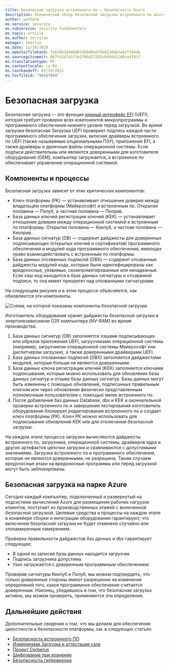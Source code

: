 ```yaml
---
title: Безопасная загрузка встроенного по — безопасность Azure
description: Технический обзор безопасной загрузки встроенного по Azure.
author: yosharm
ms.service: security
ms.subservice: security-fundamentals
ms.topic: article
ms.author: terrylan
manager: rkarlin
ms.date: 11/10/2020
ms.openlocfilehash: feb28b1d448d0146046ed789d1389a3a42f344de
ms.sourcegitcommit: 867cb1b7a1f3a1f0b427282c648d411d0ca4f81f
ms.translationtype: MT
ms.contentlocale: ru-RU
ms.lasthandoff: 03/19/2021
ms.locfileid: "94557849"
---
```

# <a name="secure-boot"></a>Безопасная загрузка

Безопасная загрузка — это функция [единый интерфейс EFI](https://en.wikipedia.org/wiki/Unified_Extensible_Firmware_Interface) (UEFI), которая требует проверки всех компонентов микропрограммы и программного обеспечения нижнего уровня перед загрузкой. Во время загрузки безопасная Загрузка UEFI проверяет подпись каждой части программного обеспечения загрузки, включая драйверы встроенного по UEFI (также называемые опциональными ПЗУ), приложения EFI, а также драйверы и двоичные файлы операционной системы. Если подписи действительны или являются доверенными для изготовителя оборудования (OEM), компьютер загружается, а встроенное по обеспечивает управление операционной системой.

## <a name="components-and-process"></a>Компоненты и процессы

Безопасная загрузка зависит от этих критических компонентов:

- Ключ платформы (PK) — устанавливает отношение доверия между владельцем платформы (Майкрософт) и встроенным по. Открытая половина — Пкпуб, а частная половина — Пкприв.
- База данных ключей регистрации ключей (KEK) — устанавливает отношение доверия между операционной системой и встроенным по платформы. Открытая половина — Кекпуб, а частная половина — Кекприв.
- База данных сигнатур (DB) — содержит дайджесты для доверенных подписывающих (открытых ключей и сертификатов) программного обеспечения и модулей кода программного обеспечения, имеющих право взаимодействовать с встроенным по платформы.
- База данных отозванных подписей (DBX) — содержит отозванные дайджесты модулей кода, которые были идентифицированы как вредоносные, уязвимые, скомпрометированные или ненадежные. Если хэш-код находится в базе данных сигнатуры и отозванной подписи, то она имеет приоритет над отозванными сигнатурами.

На следующем рисунке и в этом процессе объясняется, как обновляются эти компоненты.

![Схема, на которой показаны компоненты безопасной загрузки.](./media/secure-boot/secure-boot.png)

Изготовитель оборудования хранит дайджесты безопасной загрузки в энергонезависимом ОЗУ компьютера (NV-RAM) во время производства.

1. База данных сигнатур (DB) заполняется хэшами подписывающих или образов приложений UEFI, загрузчиками операционной системы (например, загрузчиком операционной системы Майкрософт или диспетчером загрузки), а также доверенными драйверами UEFI.
2. База данных отозванных подписей (DBX) заполняется дайджестами модулей, которые больше не являются доверенными.
3. База данных ключа регистрации ключей (KEK) заполняется ключами подписывания, которые можно использовать для обновления базы данных сигнатур и отзыва базы данных сигнатур. Базы данных могут быть изменены с помощью обновлений, подписанных правильным ключом или через обновления физически представленным полномочным пользователем с помощью меню встроенного по.
4. После добавления баз данных Database, dbx и KEK и окончательной проверки встроенного по и завершения тестирования изготовитель оборудования блокирует редактирование встроенного по и создает ключ платформы (PK). Ключ PK можно использовать для подписывания обновлений KEK или для отключения безопасной загрузки.

На каждом этапе процесса загрузки вычисляются дайджесты встроенного по, загрузчика, операционной системы, драйверов ядра и других артефактов цепочки загрузки и сравниваются с допустимыми значениями. Загрузка встроенного по и программного обеспечения, которые не являются доверенными, не разрешена. Таким случаем вредоносные атаки на вредоносные программы или перед загрузкой могут быть заблокированы.

## <a name="secure-boot-on-the-azure-fleet"></a>Безопасная загрузка на парке Azure
Сегодня каждый компьютер, подключенный и развернутый на подсистеме вычислений Azure для размещения рабочих нагрузок клиентов, поступает из производственных этажей с включенной безопасной загрузкой. Целевые средства и процессы на каждом этапе в конвейере сборки и интеграции оборудования гарантируют, что включение безопасной загрузки не будет отменено случайно или злонамеренным намерением.

Проверка правильности дайджестов баз данных и dbx гарантирует следующее:

- В одной из записей базы данных находится загрузчик
- Подпись загрузчика допустима
- Узел загружается с доверенным программным обеспечением

 Проверив сигнатуры Кекпуб и Пкпуб, мы можем подтвердить, что только доверенные стороны имеют разрешение на изменение определений того, какое программное обеспечение считается доверенным. Наконец, убедившись в том, что безопасная загрузка активна, мы можем проверить, применяются эти определения.

## <a name="next-steps"></a>Дальнейшие действия
Дополнительные сведения о том, что мы делаем для обеспечения целостности и безопасности платформы, см. в следующих статьях:

- [Безопасность встроенного ПО](firmware.md)
- [Измеряемая Загрузка и аттестация узла](measured-boot-host-attestation.md)
- [Проект Cerberus](project-cerberus.md)
- [Шифрование при хранении](encryption-atrest.md)
- [Безопасность гипервизора](hypervisor.md)